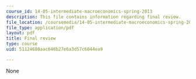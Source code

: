```yaml
---
course_id: 14-05-intermediate-macroeconomics-spring-2013
description: This file contains information regarding final review.
file_location: /coursemedia/14-05-intermediate-macroeconomics-spring-2013/51124680aac646b27e6a3d57c6044ea9_MIT14_05S13_revi_for_final.pdf
file_type: application/pdf
layout: pdf
title: Final review
type: course
uid: 51124680aac646b27e6a3d57c6044ea9

---
```

None